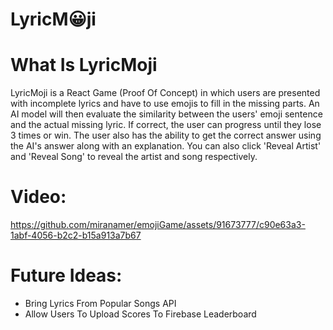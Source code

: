 # LyricM😀ji

<h1>What Is LyricMoji</h1>
<p>LyricMoji is a React Game (Proof Of Concept) in which users are presented with incomplete lyrics and have to use emojis to fill in the missing parts. An AI model will then evaluate the similarity between the users' emoji sentence and the actual missing lyric. If correct, the user can progress until they lose 3 times or win. The user also has the ability to get the correct answer using the AI's answer along with an explanation. You can also click 'Reveal Artist' and 'Reveal Song' to reveal the artist and song respectively.</p>

<h1>Video:</h1>



https://github.com/miranamer/emojiGame/assets/91673777/c90e63a3-1abf-4056-b2c2-b15a913a7b67



<h1>Future Ideas:</h1>
<ul>
  <li>Bring Lyrics From Popular Songs API</li>
  <li>Allow Users To Upload Scores To Firebase Leaderboard</li>
</ul>
